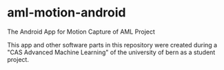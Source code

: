 # aml-motion-android
The Android App for Motion Capture of AML Project

This app and other software parts in this repository were created during a "CAS Advanced Machine Learning" of the university of bern as a student project. 